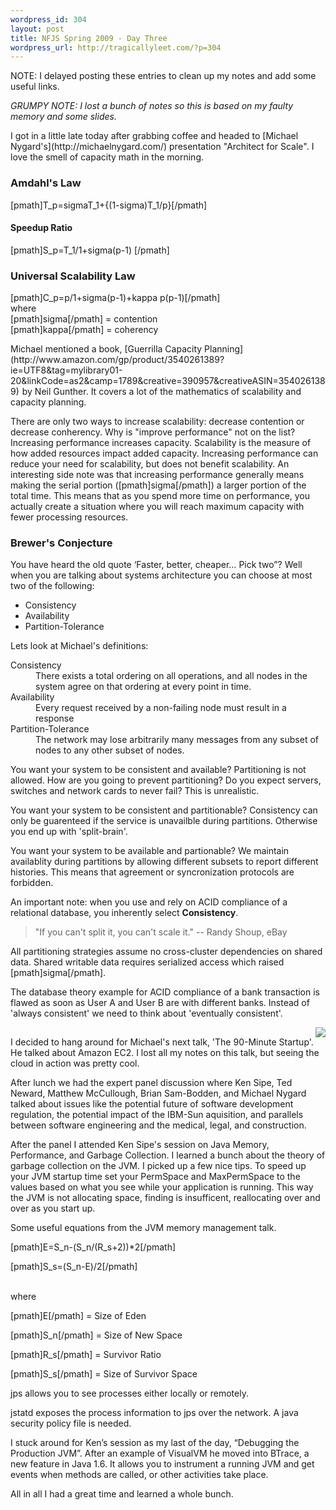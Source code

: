 ```yaml
--- 
wordpress_id: 304
layout: post
title: NFJS Spring 2009 - Day Three
wordpress_url: http://tragicallyleet.com/?p=304
---
```

<p>NOTE: I delayed posting these entries to clean up my notes and add some useful links. </p>
<p><i>GRUMPY NOTE: I lost a bunch of notes so this is based on my faulty memory and some slides.</i> </p>
<p>I got in a little late today after grabbing coffee and headed to [Michael Nygard's](http://michaelnygard.com/) presentation "Architect for Scale". I love the smell of capacity math in the morning. </p>
<h3>Amdahl's Law</h3>[pmath]T_p=sigmaT_1+{(1-sigma)T_1/p}[/pmath] 
<h4>Speedup Ratio</h4>[pmath]S_p=T_1/1+sigma(p-1) [/pmath] 
<h3>Universal Scalability Law</h3>
<p>[pmath]C_p=p/1+sigma(p-1)+kappa p(p-1)[/pmath]
<br />where <br />
[pmath]sigma[/pmath] = contention <br />
[pmath]kappa[/pmath] = coherency </p>
<p>Michael mentioned a book, [Guerrilla Capacity Planning](http://www.amazon.com/gp/product/3540261389?ie=UTF8&tag=mylibrary01-20&linkCode=as2&camp=1789&creative=390957&creativeASIN=3540261389)<img src="http://www.assoc-amazon.com/e/ir?t=mylibrary01-20&l=as2&o=1&a=3540261389" width="1" height="1" border="0" alt="" style="border:none !important; margin:0px !important;" /> by Neil Gunther. It covers a lot of the mathematics of scalability and capacity planning.
</p>
<p>There are only two ways to increase scalability: decrease contention or decrease conherency. Why is "improve performance" not on the list? Increasing performance increases capacity. Scalability is the measure of how added resources impact added capacity. Increasing performance can reduce your need for scalability, but does not benefit scalability. An interesting side note was that increasing performance generally means making the serial portion ([pmath]sigma[/pmath]) a larger portion of the total time. This means that as you spend more time on performance, you actually create a situation where you will reach maximum capacity with fewer processing resources. </p>
<h3>Brewer's Conjecture</h3>You have heard the old quote &lsquo;Faster, better, cheaper&hellip; Pick two&rdquo;? Well when you are talking about systems architecture you can choose at most two of the following: 
<ul>
<li>Consistency</li>
<li>Availability</li>
<li>Partition-Tolerance</li></ul>Lets look at Michael's definitions: 
<dl>
<dt>Consistency</dt>
<dd>There exists a total ordering on all operations, and all nodes in the system agree on that ordering at every point in time.</dd>
<dt>Availability</dt>
<dd>Every request received by a non-failing node must result in a response</dd>
<dt>Partition-Tolerance</dt>
<dd>The network may lose arbitrarily many messages from any subset of nodes to any other subset of nodes.</dd></dl>
<p>You want your system to be consistent and available? Partitioning is not allowed. How are you going to prevent partitioning? Do you expect servers, switches and network cards to never fail? This is unrealistic. </p>
<p>You want your system to be consistent and partitionable? Consistency can only be guarenteed if the service is unavailble during partitions. Otherwise you end up with 'split-brain'. </p>
<p>You want your system to be available and partionable? We maintain availablity during partitions by allowing different subsets to report different histories. This means that agreement or syncronization protocols are forbidden. </p>
<p>An important note: when you use and rely on ACID compliance of a relational database, you inherently select <b>Consistency</b>. </p>
<blockquote>"If you can't split it, you can't scale it." -- Randy Shoup, eBay</blockquote>
<p>All partitioning strategies assume no cross-cluster dependencies on shared data. Shared writable data requires serialized access which raised [pmath]sigma[/pmath]. </p>

<p>The database theory example for ACID compliance of a bank transaction is flawed as soon as User A and User B are with different banks. Instead of 'always consistent' we need to think about 'eventually consistent'. </p>
<a href="http://www.amazon.com/gp/product/0978739213?ie=UTF8&tag=tragicallyl33-20&linkCode=as2&camp=1789&creative=390957&creativeASIN=0978739213"><img border="0" src="https://images-na.ssl-images-amazon.com/images/I/41Nb-knuW-L._SL160_.jpg" align="right"></a><img src="http://www.assoc-amazon.com/e/ir?t=mylibrary01-20&l=as2&o=1&a=0978739213" width="1" height="1" border="0" alt="" style="border:none !important; margin:0px !important;" />

<p>I decided to hang around for Michael's next talk, 'The 90-Minute Startup'. He talked about Amazon EC2. I lost all my notes on this talk, but seeing the cloud in action was pretty cool. </p>
<p>After lunch we had the expert panel discussion where Ken Sipe, Ted Neward, Matthew McCullough, Brian Sam-Bodden, and Michael Nygard talked about issues like the potential future of software development regulation, the potential impact of the IBM-Sun aquisition, and parallels between software engineering and the medical, legal, and construction. </p>
<p>After the panel I attended Ken Sipe's session on Java Memory, Performance, and Garbage Collection. I learned a bunch about the theory of garbage collection on the JVM. I picked up a few nice tips. To speed up your JVM startup time set your PermSpace and MaxPermSpace to the values based on what you see while your application is running. This way the JVM is not allocating space, finding is insufficent, reallocating over and over as you start up.</p>
<p>Some useful equations from the JVM memory management talk.</p>

[pmath]E=S_n-(S_n/(R_s+2))*2[/pmath]

[pmath]S_s=(S_n-E)/2[/pmath]

<br/>where<br/>
<p>[pmath]E[/pmath] = Size of Eden </p>
<p>[pmath]S_n[/pmath] = Size of New Space </p>
<p>[pmath]R_s[/pmath] = Survivor Ratio </p>
<p>[pmath]S_s[/pmath] = Size of Survivor Space </p>
<p>jps allows you to see processes either locally or remotely. </p>
<p>jstatd exposes the process information to jps over the network. A java security policy file is needed. </p>
<p>I stuck around for Ken&rsquo;s session as my last of the day, &ldquo;Debugging the Production JVM&rdquo;. After an example of VisualVM he moved into BTrace, a new feature in Java 1.6. It allows you to instrument a running JVM and get events when methods are called, or other activities take place. </p>
<p>All in all I had a great time and learned a whole bunch. </p>
